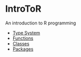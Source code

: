 # IntroToR
An introduction to R programming

- [Type System](typesystem.Rmd)
- [Functions](functions.Rmd)
- [Classes](classes.Rmd)
- [Packages](packages.Rmd)
